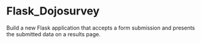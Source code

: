 # Flask_Dojosurvey
Build a new Flask application that accepts a form submission and presents the submitted data on a results page.
